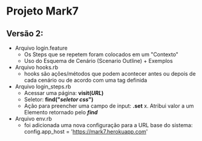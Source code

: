 # Projeto Mark7

## Versão 2:
* Arquivo login.feature
    * Os Steps que se repetem foram colocados em um "Contexto"
    * Uso do Esquema de Cenário (Scenario Outline) + Exemplos
* Arquivo hooks.rb
    * hooks são ações/métodos que podem acontecer antes ou depois de cada cenário ou de acordo com uma tag definida
* Arquivo login_steps.rb
    * Acessar uma página: **visit(_URL_)**
    * Seletor: **find("_seletor css_")**
    * Ação para preencher uma campo de input: **.set** x. Atribui valor a um Elemento retornado pelo **_find_**
* Arquivo env.rb
	* foi adicionada uma nova configuração para a URL base do sistema: config.app_host = 'https://mark7.herokuapp.com'
    